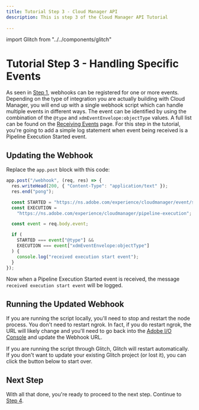 ```yaml
---
title: Tutorial Step 3 - Cloud Manager API
description: This is step 3 of the Cloud Manager API Tutorial
 
---
```


import Glitch from "../../components/glitch"

# Tutorial Step 3 - Handling Specific Events

As seen in [Step 1](1-a-basic-webhook.md), webhooks can be registered for one or more events. Depending on the type of integration you are actually building with Cloud Manager, you will end up with a single webhook script which can handle multiple events in different ways. The event can be identified by using the combination of the `@type` and `xdmEventEnvelope:objectType` values. A full list can be found on the [Receiving Events](/guides/api-usage/receiving-events/) page. For this step in the tutorial, you're going to add a simple log statement when event being received is a Pipeline Execution Started event.

## Updating the Webhook

Replace the `app.post` block with this code:

```javascript
app.post("/webhook", (req, res) => {
  res.writeHead(200, { "Content-Type": "application/text" });
  res.end("pong");

  const STARTED = "https://ns.adobe.com/experience/cloudmanager/event/started";
  const EXECUTION =
    "https://ns.adobe.com/experience/cloudmanager/pipeline-execution";

  const event = req.body.event;

  if (
    STARTED === event["@type"] &&
    EXECUTION === event["xdmEventEnvelope:objectType"]
  ) {
    console.log("received execution start event");
  }
});
```

Now when a Pipeline Execution Started event is received, the message `received execution start event` will be logged.

## Running the Updated Webhook

If you are running the script locally, you'll need to stop and restart the node process. You don't need to restart ngrok. In fact, if you do restart ngrok, the URL will likely change and you'll need to go back into the <a href="https://console.adobe.io/integrations" target="_new">Adobe I/O Console</a> and update the Webhook URL.

If you are running the script through Glitch, Glitch will restart automatically. If you don't want to update your existing Glitch project (or lost it), you can click the button below to start over.

<Glitch projectName="adobe-cloudmanager-api-tutorial-step3" />

## Next Step

With all that done, you're ready to proceed to the next step. Continue to [Step 4](4-getting-an-access-token.md).
